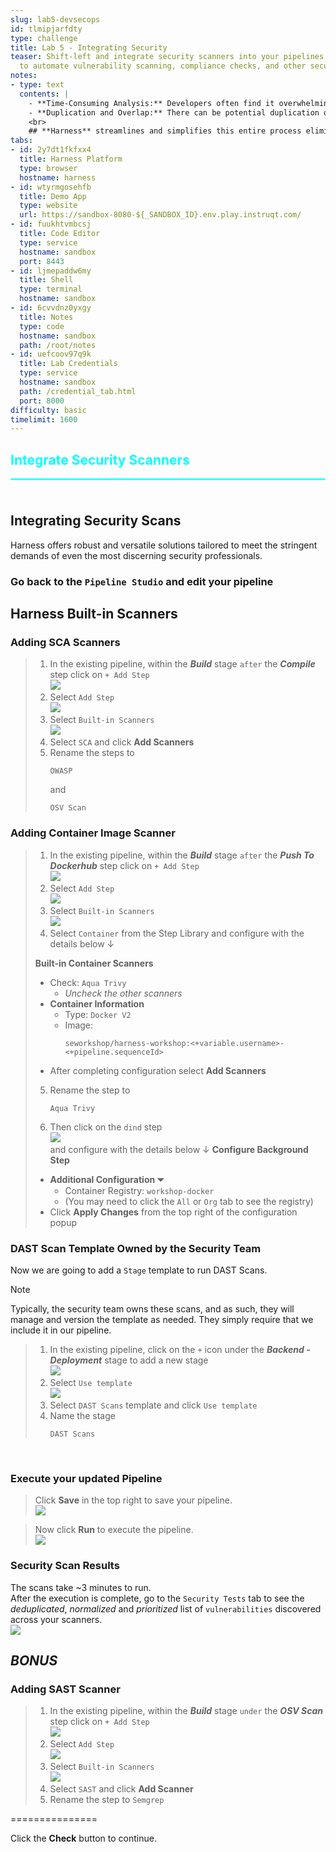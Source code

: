 ```yaml
---
slug: lab5-devsecops
id: tlmipjarfdty
type: challenge
title: Lab 5 - Integrating Security
teaser: Shift-left and integrate security scanners into your pipelines, using Harness
  to automate vulnerability scanning, compliance checks, and other security measures.
notes:
- type: text
  contents: |
    - **Time-Consuming Analysis:** Developers often find it overwhelming and time-consuming to manually go through detailed reports from multiple scanners, especially when addressing vulnerabilities across different scan types (SCA, SAST, Container Image, DAST).
    - **Duplication and Overlap:** There can be potential duplication of findings across reports, leading to confusion and inefficiency as developers may spend time re-investigating and remediating issues that appear in multiple reports but are essentially the same vulnerability.
    <br>
    ## **Harness** streamlines and simplifies this entire process eliminating the toil and keep developers doing what they do best, writing code!
tabs:
- id: 2y7dt1fkfxx4
  title: Harness Platform
  type: browser
  hostname: harness
- id: wtyrmgosehfb
  title: Demo App
  type: website
  url: https://sandbox-8080-${_SANDBOX_ID}.env.play.instruqt.com/
- id: fuukhtvmbcsj
  title: Code Editor
  type: service
  hostname: sandbox
  port: 8443
- id: ljmepaddw6my
  title: Shell
  type: terminal
  hostname: sandbox
- id: 6cvvdnz0yxgy
  title: Notes
  type: code
  hostname: sandbox
  path: /root/notes
- id: uefcoov97q9k
  title: Lab Credentials
  type: service
  hostname: sandbox
  path: /credential_tab.html
  port: 8000
difficulty: basic
timelimit: 1600
---
```


<style type="text/css" rel="stylesheet">
hr.cyan { background-color: cyan; color: cyan; height: 2px; margin-bottom: -10px; }
h2.cyan { color: cyan; }
</style><h2 class="cyan">Integrate Security Scanners</h2>
<hr class="cyan">
<br><br>

## Integrating Security Scans
Harness offers robust and versatile solutions tailored to meet the stringent demands of even the most discerning security professionals.
### Go back to the `Pipeline Studio` and edit your pipeline

## Harness Built-in Scanners
### Adding SCA Scanners
> 1) In the existing pipeline, within the ***Build*** stage `after` the ***Compile*** step click on `+ Add Step` \
>     ![](https://raw.githubusercontent.com/harness-community/field-workshops/main/unscripted-workshop-2024/assets/images/unscripted_pipeline_build_add_sca_step.png)
> 2) Select `Add Step` \
>    ![](https://raw.githubusercontent.com/harness-community/field-workshops/main/unscripted-workshop-2024/assets/images/unscripted_pipeline_build_add_step_buitin_scanners.png)
> 3) Select `Built-in Scanners` \
>    ![](https://raw.githubusercontent.com/harness-community/field-workshops/main/assets/images/sto_built_in_scanner_sca.png)
> 4) Select `SCA` and click **Add Scanners**
> 5) Rename the steps to <pre>`OWASP`</pre> and <pre>`OSV Scan`</pre>

### Adding Container Image Scanner
> 1) In the existing pipeline, within the ***Build*** stage `after` the ***Push To Dockerhub*** step click on `+ Add Step` \
>     ![](https://raw.githubusercontent.com/harness-community/field-workshops/main/assets/images/pipeline_add_step.png)
> 2) Select `Add Step` \
>    ![](https://raw.githubusercontent.com/harness-community/field-workshops/main/unscripted-workshop-2024/assets/images/unscripted_pipeline_build_add_step_buitin_scanners.png)
> 3) Select `Built-in Scanners` \
>    ![](https://raw.githubusercontent.com/harness-community/field-workshops/main/assets/images/sto_built_in_scanner_container.png)
> 4) Select `Container` from the Step Library and configure with the details below ↓
>
> **Built-in Container Scanners**
> - Check: `Aqua Trivy`
>   - *Uncheck the other scanners*
> - **Container Information**
>   - Type: `Docker V2`
>   - Image: <pre><code>seworkshop/harness-workshop:<+variable.username>-<+pipeline.sequenceId></pre></code>
> - After completing configuration select **Add Scanners**
>
> 5) Rename the step to <pre>`Aqua Trivy`</pre>
> 6) Then click on the `dind` step \
>    ![](https://raw.githubusercontent.com/harness-community/field-workshops/main/assets/images/pipeline_step_dind.png) \
>    and configure with the details below ↓
> **Configure Background Step**
> - **Additional Configuration  ⏷**
>   - Container Registry: `workshop-docker`
>   - (You may need to click the `All` or `Org` tab to see the registry)
> - Click **Apply Changes** from the top right of the configuration popup

### DAST Scan Template Owned by the Security Team
Now we are going to add a `Stage` template to run DAST Scans.

> [!NOTE]
> Typically, the security team owns these scans, and as such, they will manage and version the template as needed. They simply require that we include it in our pipeline.

> 1) In the existing pipeline, click on the `+` icon under the ***Backend - Deployment*** stage to add a new stage \
>    ![](https://raw.githubusercontent.com/harness-community/field-workshops/main/unscripted-workshop-2024/assets/images/unscripted_pipeline_add_sto_stage.png)<br>
> 2) Select `Use template` \
>    ![](https://raw.githubusercontent.com/harness-community/field-workshops/main/assets/images/pipeline_stage_use_template.png)
> 3) Select `DAST Scans` template and click `Use template`
> 4) Name the stage <pre>`DAST Scans`</pre>

<br>

### Execute your updated Pipeline
> Click **Save** in the top right to save your pipeline. <br>
> ![](https://raw.githubusercontent.com/harness-community/field-workshops/main/assets/images/pipeline_save.png)

> Now click **Run** to execute the pipeline. <br>
> ![](https://raw.githubusercontent.com/harness-community/field-workshops/main/assets/images/pipeline_run.png)

### Security Scan Results
The scans take ~3 minutes to run. <br>
After the execution is complete, go to the `Security Tests` tab to see the *deduplicated*, *normalized* and *prioritized* list of `vulnerabilities` discovered across your scanners. <br>
![](https://raw.githubusercontent.com/harness-community/field-workshops/main/unscripted-workshop-2024/assets/images/unscripted_pipeline_security_tests_tab.png)

## ***BONUS***
### Adding SAST Scanner
> 1) In the existing pipeline, within the ***Build*** stage `under` the ***OSV Scan*** step click on `+ Add Step` \
>     ![](https://raw.githubusercontent.com/harness-community/field-workshops/main/assets/images/pipeline_add_step.png)
> 2) Select `Add Step` \
>    ![](https://raw.githubusercontent.com/harness-community/field-workshops/main/unscripted-workshop-2024/assets/images/unscripted_pipeline_build_add_step_buitin_scanners.png)
> 3) Select `Built-in Scanners` \
>    ![](https://raw.githubusercontent.com/harness-community/field-workshops/main/assets/images/sto_built_in_scanner_sast.png)
> 4) Select `SAST` and click **Add Scanner**
> 5) Rename the step to `Semgrep`

===============

Click the **Check** button to continue.
